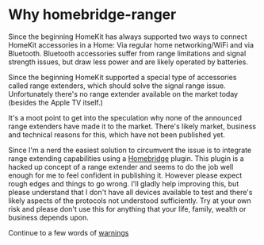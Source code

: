 # Why homebridge-ranger

Since the beginning HomeKit has always supported two ways to connect HomeKit accessories in a Home: Via regular home networking/WiFi and via Bluetooth. Bluetooth accessories suffer from range limitations and signal strength issues, but draw less power and are likely operated by batteries.

Since the beginning HomeKit supported a special type of accessories called range extenders, which should solve the signal range issue. Unfortunately there's no range extender available on the market today (besides the Apple TV itself.)

It's a moot point to get into the speculation why none of the announced range extenders have made it to the market. There's likely market, business and
technical reasons for this, which have not been published yet.

Since I'm a nerd the easiest solution to circumvent the issue is to integrate range extending capabilities using a
[Homebridge](https://github.com/nfarina/homebridge) plugin. This plugin is a hacked up concept of a range extender and seems to do the job well enough for me to feel confident in publishing it. However please expect rough edges and things to go wrong. I'll gladly help improving this, but please understand that I don't have all devices available to test and there's likely aspects of the protocols not understood sufficiently. Try at your own risk and please don't use this for anything that your life, family, wealth or business depends upon.

Continue to a few words of [warnings](warnings.md)
